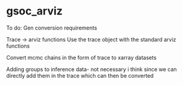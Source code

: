 # gsoc_arviz
To do:
Gen conversion requirements

Trace -> arviz functions
Use the trace object with the standard arviz functions

Convert mcmc chains in the form of trace to xarray datasets 

Adding groups to inference data- not necessary i think since we can directly add them in the trace which can then be converted
